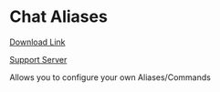 # Chat Aliases

[Download Link](https://OILYY.github.io/downloader/?plugin=ChatAliases)

[Support Server](https://discord.gg/Y36CTWeCFE)

Allows you to configure your own Aliases/Commands